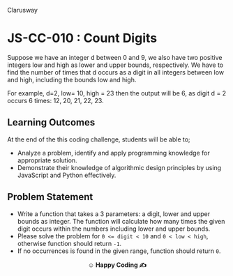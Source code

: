 <p>Clarusway<img align="right"
  src="https://secure.meetupstatic.com/photos/event/3/1/b/9/600_488352729.jpeg"  width="15px"></p>

# JS-CC-010 : Count Digits

Suppose we have an integer d between 0 and 9, we also have two positive integers low and high as lower and upper bounds, respectively. We have to find the number of times that d occurs as a digit in all integers between low and high, including the bounds low and high.

For example, d=2, low= 10, high = 23 then the output will be 6, as digit d = 2 occurs 6 times: 12, 20, 21, 22, 23.



##  Learning Outcomes
At the end of the this coding challenge, students will be able to;

- Analyze a problem, identify and apply programming knowledge for appropriate solution.
- Demonstrate their knowledge of algorithmic design principles by using JavaScript and Python effectively.



## Problem Statement

- Write a function that takes a 3 parameters: a digit, lower and upper bounds as integer. The function will calculate how many times the given digit occurs within the numbers including lower and upper bounds.
- Please solve the problem for  `0 <= digit < 10` and `0 < low < high`, otherwise function should return `-1`.
- If no occurrences is found in the given range, function should return `0`. 

**<p align="center">&#9786; Happy Coding &#9997;</p>**


